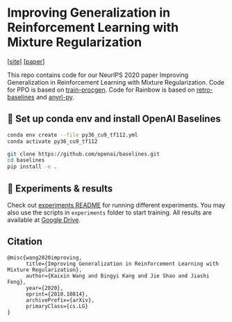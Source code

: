 # Improving Generalization in Reinforcement Learning with Mixture Regularization

[[site]](https://policy.fit/projects/mixreg/index.html) [[paper]](https://arxiv.org/abs/2010.10814)

This repo contains code for our NeurIPS 2020 paper Improving Generalization in Reinforcement Learning with Mixture Regularization. Code for PPO is based on [train-procgen](https://github.com/openai/train-procgen). Code for Rainbow is based on [retro-baselines](https://github.com/openai/retro-baselines) and [anyrl-py](https://github.com/unixpickle/anyrl-py).

## 🍜 Set up conda env and install OpenAI Baselines

```bash
conda env create --file py36_cu9_tf112.yml
conda activate py36_cu9_tf112

git clone https://github.com/openai/baselines.git
cd baselines
pip install -e .
```

## 🌭 Experiments & results

Check out [experiments README](https://github.com/kaixin96/mixreg/blob/master/experiments/README.md) for running different experiments. You may also use the scripts in `experiments` folder to start training. All results are available at [Google Drive](https://drive.google.com/drive/folders/1wTURCswt6IfTDbEkBqMaIZhBlO7n8qDb?usp=sharing).

## Citation
```
@misc{wang2020improving,
      title={Improving Generalization in Reinforcement Learning with Mixture Regularization}, 
      author={Kaixin Wang and Bingyi Kang and Jie Shao and Jiashi Feng},
      year={2020},
      eprint={2010.10814},
      archivePrefix={arXiv},
      primaryClass={cs.LG}
}
```
